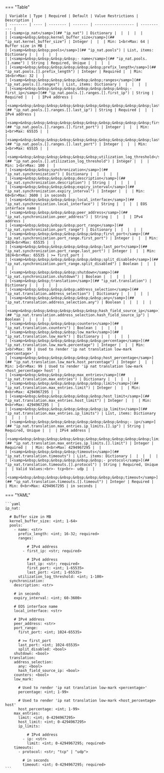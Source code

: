 <!--
  ~ Copyright (c) 2023 Arista Networks, Inc.
  ~ Use of this source code is governed by the Apache License 2.0
  ~ that can be found in the LICENSE file.
  -->
=== "Table"

    | Variable | Type | Required | Default | Value Restrictions | Description |
    | -------- | ---- | -------- | ------- | ------------------ | ----------- |
    | [<samp>ip_nat</samp>](## "ip_nat") | Dictionary |  |  |  |  |
    | [<samp>&nbsp;&nbsp;kernel_buffer_size</samp>](## "ip_nat.kernel_buffer_size") | Integer |  |  | Min: 1<br>Max: 64 | Buffer size in MB |
    | [<samp>&nbsp;&nbsp;pools</samp>](## "ip_nat.pools") | List, items: Dictionary |  |  |  |  |
    | [<samp>&nbsp;&nbsp;&nbsp;&nbsp;- name</samp>](## "ip_nat.pools.[].name") | String | Required, Unique |  |  |  |
    | [<samp>&nbsp;&nbsp;&nbsp;&nbsp;&nbsp;&nbsp;prefix_length</samp>](## "ip_nat.pools.[].prefix_length") | Integer | Required |  | Min: 16<br>Max: 32 |  |
    | [<samp>&nbsp;&nbsp;&nbsp;&nbsp;&nbsp;&nbsp;ranges</samp>](## "ip_nat.pools.[].ranges") | List, items: Dictionary |  |  |  |  |
    | [<samp>&nbsp;&nbsp;&nbsp;&nbsp;&nbsp;&nbsp;&nbsp;&nbsp;- first_ip</samp>](## "ip_nat.pools.[].ranges.[].first_ip") | String | Required |  |  | IPv4 address |
    | [<samp>&nbsp;&nbsp;&nbsp;&nbsp;&nbsp;&nbsp;&nbsp;&nbsp;&nbsp;&nbsp;last_ip</samp>](## "ip_nat.pools.[].ranges.[].last_ip") | String | Required |  |  | IPv4 address |
    | [<samp>&nbsp;&nbsp;&nbsp;&nbsp;&nbsp;&nbsp;&nbsp;&nbsp;&nbsp;&nbsp;first_port</samp>](## "ip_nat.pools.[].ranges.[].first_port") | Integer |  |  | Min: 1<br>Max: 65535 |  |
    | [<samp>&nbsp;&nbsp;&nbsp;&nbsp;&nbsp;&nbsp;&nbsp;&nbsp;&nbsp;&nbsp;last_port</samp>](## "ip_nat.pools.[].ranges.[].last_port") | Integer |  |  | Min: 1<br>Max: 65535 |  |
    | [<samp>&nbsp;&nbsp;&nbsp;&nbsp;&nbsp;&nbsp;utilization_log_threshold</samp>](## "ip_nat.pools.[].utilization_log_threshold") | Integer |  |  | Min: 1<br>Max: 100 |  |
    | [<samp>&nbsp;&nbsp;synchronization</samp>](## "ip_nat.synchronization") | Dictionary |  |  |  |  |
    | [<samp>&nbsp;&nbsp;&nbsp;&nbsp;description</samp>](## "ip_nat.synchronization.description") | String |  |  |  |  |
    | [<samp>&nbsp;&nbsp;&nbsp;&nbsp;expiry_interval</samp>](## "ip_nat.synchronization.expiry_interval") | Integer |  |  | Min: 60<br>Max: 3600 | in seconds |
    | [<samp>&nbsp;&nbsp;&nbsp;&nbsp;local_interface</samp>](## "ip_nat.synchronization.local_interface") | String |  |  |  | EOS interface name |
    | [<samp>&nbsp;&nbsp;&nbsp;&nbsp;peer_address</samp>](## "ip_nat.synchronization.peer_address") | String |  |  |  | IPv4 address |
    | [<samp>&nbsp;&nbsp;&nbsp;&nbsp;port_range</samp>](## "ip_nat.synchronization.port_range") | Dictionary |  |  |  |  |
    | [<samp>&nbsp;&nbsp;&nbsp;&nbsp;&nbsp;&nbsp;first_port</samp>](## "ip_nat.synchronization.port_range.first_port") | Integer |  |  | Min: 1024<br>Max: 65535 |  |
    | [<samp>&nbsp;&nbsp;&nbsp;&nbsp;&nbsp;&nbsp;last_port</samp>](## "ip_nat.synchronization.port_range.last_port") | Integer |  |  | Min: 1024<br>Max: 65535 | >= first_port |
    | [<samp>&nbsp;&nbsp;&nbsp;&nbsp;&nbsp;&nbsp;split_disabled</samp>](## "ip_nat.synchronization.port_range.split_disabled") | Boolean |  |  |  |  |
    | [<samp>&nbsp;&nbsp;&nbsp;&nbsp;shutdown</samp>](## "ip_nat.synchronization.shutdown") | Boolean |  |  |  |  |
    | [<samp>&nbsp;&nbsp;translation</samp>](## "ip_nat.translation") | Dictionary |  |  |  |  |
    | [<samp>&nbsp;&nbsp;&nbsp;&nbsp;address_selection</samp>](## "ip_nat.translation.address_selection") | Dictionary |  |  |  |  |
    | [<samp>&nbsp;&nbsp;&nbsp;&nbsp;&nbsp;&nbsp;any</samp>](## "ip_nat.translation.address_selection.any") | Boolean |  |  |  |  |
    | [<samp>&nbsp;&nbsp;&nbsp;&nbsp;&nbsp;&nbsp;hash_field_source_ip</samp>](## "ip_nat.translation.address_selection.hash_field_source_ip") | Boolean |  |  |  |  |
    | [<samp>&nbsp;&nbsp;&nbsp;&nbsp;counters</samp>](## "ip_nat.translation.counters") | Boolean |  |  |  |  |
    | [<samp>&nbsp;&nbsp;&nbsp;&nbsp;low_mark</samp>](## "ip_nat.translation.low_mark") | Dictionary |  |  |  |  |
    | [<samp>&nbsp;&nbsp;&nbsp;&nbsp;&nbsp;&nbsp;percentage</samp>](## "ip_nat.translation.low_mark.percentage") | Integer |  |  | Min: 1<br>Max: 99 | Used to render 'ip nat translation low-mark <percentage>' |
    | [<samp>&nbsp;&nbsp;&nbsp;&nbsp;&nbsp;&nbsp;host_percentage</samp>](## "ip_nat.translation.low_mark.host_percentage") | Integer |  |  | Min: 1<br>Max: 99 | Used to render 'ip nat translation low-mark <host_percentage> host' |
    | [<samp>&nbsp;&nbsp;&nbsp;&nbsp;max_entries</samp>](## "ip_nat.translation.max_entries") | Dictionary |  |  |  |  |
    | [<samp>&nbsp;&nbsp;&nbsp;&nbsp;&nbsp;&nbsp;limit</samp>](## "ip_nat.translation.max_entries.limit") | Integer |  |  | Min: 0<br>Max: 4294967295 |  |
    | [<samp>&nbsp;&nbsp;&nbsp;&nbsp;&nbsp;&nbsp;host_limit</samp>](## "ip_nat.translation.max_entries.host_limit") | Integer |  |  | Min: 0<br>Max: 4294967295 |  |
    | [<samp>&nbsp;&nbsp;&nbsp;&nbsp;&nbsp;&nbsp;ip_limits</samp>](## "ip_nat.translation.max_entries.ip_limits") | List, items: Dictionary |  |  |  |  |
    | [<samp>&nbsp;&nbsp;&nbsp;&nbsp;&nbsp;&nbsp;&nbsp;&nbsp;- ip</samp>](## "ip_nat.translation.max_entries.ip_limits.[].ip") | String | Required, Unique |  |  | IPv4 address |
    | [<samp>&nbsp;&nbsp;&nbsp;&nbsp;&nbsp;&nbsp;&nbsp;&nbsp;&nbsp;&nbsp;limit</samp>](## "ip_nat.translation.max_entries.ip_limits.[].limit") | Integer | Required |  | Min: 0<br>Max: 4294967295 |  |
    | [<samp>&nbsp;&nbsp;&nbsp;&nbsp;timeouts</samp>](## "ip_nat.translation.timeouts") | List, items: Dictionary |  |  |  |  |
    | [<samp>&nbsp;&nbsp;&nbsp;&nbsp;&nbsp;&nbsp;- protocol</samp>](## "ip_nat.translation.timeouts.[].protocol") | String | Required, Unique |  | Valid Values:<br>- tcp<br>- udp |  |
    | [<samp>&nbsp;&nbsp;&nbsp;&nbsp;&nbsp;&nbsp;&nbsp;&nbsp;timeout</samp>](## "ip_nat.translation.timeouts.[].timeout") | Integer | Required |  | Min: 0<br>Max: 4294967295 | in seconds |

=== "YAML"

    ```yaml
    ip_nat:

      # Buffer size in MB
      kernel_buffer_size: <int; 1-64>
      pools:
        - name: <str>
          prefix_length: <int; 16-32; required>
          ranges:

              # IPv4 address
            - first_ip: <str; required>

              # IPv4 address
              last_ip: <str; required>
              first_port: <int; 1-65535>
              last_port: <int; 1-65535>
          utilization_log_threshold: <int; 1-100>
      synchronization:
        description: <str>

        # in seconds
        expiry_interval: <int; 60-3600>

        # EOS interface name
        local_interface: <str>

        # IPv4 address
        peer_address: <str>
        port_range:
          first_port: <int; 1024-65535>

          # >= first_port
          last_port: <int; 1024-65535>
          split_disabled: <bool>
        shutdown: <bool>
      translation:
        address_selection:
          any: <bool>
          hash_field_source_ip: <bool>
        counters: <bool>
        low_mark:

          # Used to render 'ip nat translation low-mark <percentage>'
          percentage: <int; 1-99>

          # Used to render 'ip nat translation low-mark <host_percentage> host'
          host_percentage: <int; 1-99>
        max_entries:
          limit: <int; 0-4294967295>
          host_limit: <int; 0-4294967295>
          ip_limits:

              # IPv4 address
            - ip: <str>
              limit: <int; 0-4294967295; required>
        timeouts:
          - protocol: <str; "tcp" | "udp">

            # in seconds
            timeout: <int; 0-4294967295; required>
    ```
